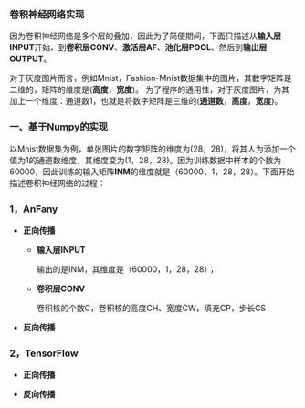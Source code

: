 ### 卷积神经网络实现

因为卷积神经网络是多个层的叠加，因此为了简便期间，下面只描述从**输入层INPUT**开始、到**卷积层CONV**、**激活层AF**、**池化层POOL**、然后到**输出层OUTPUT**。
    
对于灰度图片而言，例如Mnist，Fashion-Mnist数据集中的图片，其数字矩阵是二维的，矩阵的维度是(**高度**，**宽度**)。 为了程序的通用性，对于灰度图片，为其加上一个维度：通道数1，也就是将数字矩阵是三维的(**通道数**，**高度**，**宽度**)。

### 一、基于Numpy的实现

以Mnist数据集为例，单张图片的数字矩阵的维度为(28，28)，将其人为添加一个值为1的通道数维度，其维度变为(1，28，28)。因为训练数据中样本的个数为60000，因此训练的输入矩阵**INM**的维度就是（60000，1，28，28）。下面开始描述卷积神经网络的过程：
  
### 1，AnFany

  * **正向传播**
  
      + **输入层INPUT**
      
         输出的是INM，其维度是（60000，1，28，28）；
      
      + **卷积层CONV**      
      
         卷积核的个数C，卷积核的高度CH、宽度CW，填充CP，步长CS
   
   
  * **反向传播**

### 2，TensorFlow



  * **正向传播**
   
   
  * **反向传播**


